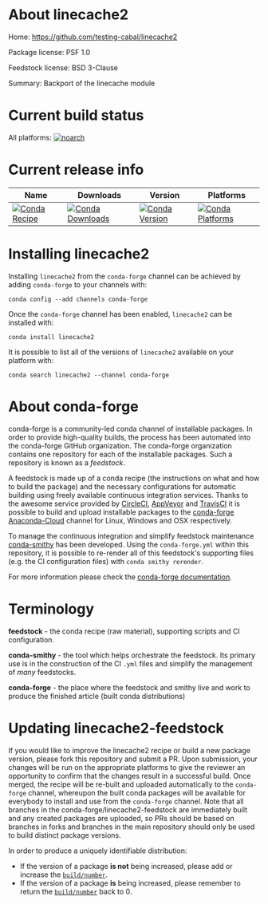 About linecache2
================

Home: https://github.com/testing-cabal/linecache2

Package license: PSF 1.0

Feedstock license: BSD 3-Clause

Summary: Backport of the linecache module



Current build status
====================

All platforms:
[![noarch](https://img.shields.io/circleci/project/github/conda-forge/linecache2-feedstock/master.svg?label=noarch)](https://circleci.com/gh/conda-forge/linecache2-feedstock)

Current release info
====================

| Name | Downloads | Version | Platforms |
| --- | --- | --- | --- |
| [![Conda Recipe](https://img.shields.io/badge/recipe-linecache2-green.svg)](https://anaconda.org/conda-forge/linecache2) | [![Conda Downloads](https://img.shields.io/conda/dn/conda-forge/linecache2.svg)](https://anaconda.org/conda-forge/linecache2) | [![Conda Version](https://img.shields.io/conda/vn/conda-forge/linecache2.svg)](https://anaconda.org/conda-forge/linecache2) | [![Conda Platforms](https://img.shields.io/conda/pn/conda-forge/linecache2.svg)](https://anaconda.org/conda-forge/linecache2) |

Installing linecache2
=====================

Installing `linecache2` from the `conda-forge` channel can be achieved by adding `conda-forge` to your channels with:

```
conda config --add channels conda-forge
```

Once the `conda-forge` channel has been enabled, `linecache2` can be installed with:

```
conda install linecache2
```

It is possible to list all of the versions of `linecache2` available on your platform with:

```
conda search linecache2 --channel conda-forge
```


About conda-forge
=================

conda-forge is a community-led conda channel of installable packages.
In order to provide high-quality builds, the process has been automated into the
conda-forge GitHub organization. The conda-forge organization contains one repository
for each of the installable packages. Such a repository is known as a *feedstock*.

A feedstock is made up of a conda recipe (the instructions on what and how to build
the package) and the necessary configurations for automatic building using freely
available continuous integration services. Thanks to the awesome service provided by
[CircleCI](https://circleci.com/), [AppVeyor](http://www.appveyor.com/)
and [TravisCI](https://travis-ci.org/) it is possible to build and upload installable
packages to the [conda-forge](https://anaconda.org/conda-forge)
[Anaconda-Cloud](http://docs.anaconda.org/) channel for Linux, Windows and OSX respectively.

To manage the continuous integration and simplify feedstock maintenance
[conda-smithy](http://github.com/conda-forge/conda-smithy) has been developed.
Using the ``conda-forge.yml`` within this repository, it is possible to re-render all of
this feedstock's supporting files (e.g. the CI configuration files) with ``conda smithy rerender``.

For more information please check the [conda-forge documentation](https://conda-forge.org/docs/).

Terminology
===========

**feedstock** - the conda recipe (raw material), supporting scripts and CI configuration.

**conda-smithy** - the tool which helps orchestrate the feedstock.
                   Its primary use is in the construction of the CI ``.yml`` files
                   and simplify the management of *many* feedstocks.

**conda-forge** - the place where the feedstock and smithy live and work to
                  produce the finished article (built conda distributions)


Updating linecache2-feedstock
=============================

If you would like to improve the linecache2 recipe or build a new
package version, please fork this repository and submit a PR. Upon submission,
your changes will be run on the appropriate platforms to give the reviewer an
opportunity to confirm that the changes result in a successful build. Once
merged, the recipe will be re-built and uploaded automatically to the
`conda-forge` channel, whereupon the built conda packages will be available for
everybody to install and use from the `conda-forge` channel.
Note that all branches in the conda-forge/linecache2-feedstock are
immediately built and any created packages are uploaded, so PRs should be based
on branches in forks and branches in the main repository should only be used to
build distinct package versions.

In order to produce a uniquely identifiable distribution:
 * If the version of a package **is not** being increased, please add or increase
   the [``build/number``](http://conda.pydata.org/docs/building/meta-yaml.html#build-number-and-string).
 * If the version of a package **is** being increased, please remember to return
   the [``build/number``](http://conda.pydata.org/docs/building/meta-yaml.html#build-number-and-string)
   back to 0.